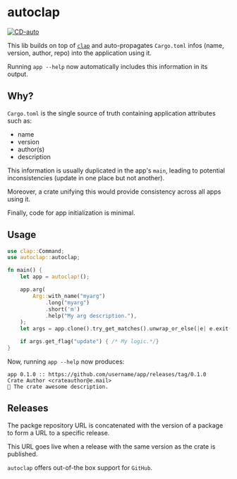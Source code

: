 # autoclap

[![CD-auto](https://github.com/mihaigalos/autoclap/actions/workflows/cd-auto.yaml/badge.svg)](https://github.com/mihaigalos/autoclap/actions/workflows/cd-auto.yaml)

This lib builds on top of [`clap`](https://crates.io/crates/clap) and auto-propagates `Cargo.toml` infos (name, version, author, repo) into the application using it.

Running `app --help` now automatically includes this information in its output.

## Why?

`Cargo.toml` is the single source of truth containing application attributes such as:
* name
* version
* author(s)
* description

This information is usually duplicated in the app's `main`, leading to potential inconsistencies (update in one place but not another).

Moreover, a crate unifying this would provide consistency across all apps using it.

Finally, code for app initialization is minimal.

## Usage

```rust
use clap::Command;
use autoclap::autoclap;

fn main() {
    let app = autoclap!();

    app.arg(
        Arg::with_name("myarg")
            .long("myarg")
            .short('m')
            .help("My arg description."),
    );
    let args = app.clone().try_get_matches().unwrap_or_else(|e| e.exit());

    if args.get_flag("update") { /* My logic.*/}
}
```

Now, running `app --help` now produces:

```
app 0.1.0 :: https://github.com/username/app/releases/tag/0.1.0
Crate Author <crateauthor@e.mail>
🧵 The crate awesome description.
```

## Releases
The packge repository URL is concatenated with the version of a package to form a URL to a specific release.

This URL goes live when a release with the same version as the crate is published.

`autoclap` offers out-of-the box support for `GitHub`.
